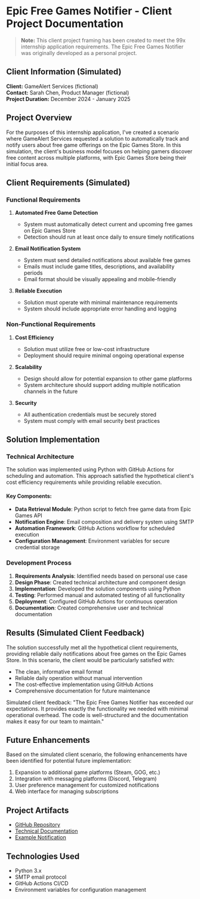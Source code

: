 # Epic Free Games Notifier - Client Project Documentation

> **Note:** This client project framing has been created to meet the 99x internship application requirements. The Epic Free Games Notifier was originally developed as a personal project.

## Client Information (Simulated)
**Client:** GameAlert Services (fictional)  
**Contact:** Sarah Chen, Product Manager (fictional)  
**Project Duration:** December 2024 - January 2025

## Project Overview
For the purposes of this internship application, I've created a scenario where GameAlert Services requested a solution to automatically track and notify users about free game offerings on the Epic Games Store. In this simulation, the client's business model focuses on helping gamers discover free content across multiple platforms, with Epic Games Store being their initial focus area.

## Client Requirements (Simulated)

### Functional Requirements
1. **Automated Free Game Detection**
   - System must automatically detect current and upcoming free games on Epic Games Store
   - Detection should run at least once daily to ensure timely notifications

2. **Email Notification System**
   - System must send detailed notifications about available free games
   - Emails must include game titles, descriptions, and availability periods
   - Email format should be visually appealing and mobile-friendly

3. **Reliable Execution**
   - Solution must operate with minimal maintenance requirements
   - System should include appropriate error handling and logging

### Non-Functional Requirements
1. **Cost Efficiency**
   - Solution must utilize free or low-cost infrastructure
   - Deployment should require minimal ongoing operational expense

2. **Scalability**
   - Design should allow for potential expansion to other game platforms
   - System architecture should support adding multiple notification channels in the future

3. **Security**
   - All authentication credentials must be securely stored
   - System must comply with email security best practices

## Solution Implementation

### Technical Architecture
The solution was implemented using Python with GitHub Actions for scheduling and automation. This approach satisfied the hypothetical client's cost efficiency requirements while providing reliable execution.

#### Key Components:
- **Data Retrieval Module**: Python script to fetch free game data from Epic Games API
- **Notification Engine**: Email composition and delivery system using SMTP
- **Automation Framework**: GitHub Actions workflow for scheduled execution
- **Configuration Management**: Environment variables for secure credential storage

### Development Process
1. **Requirements Analysis**: Identified needs based on personal use case
2. **Design Phase**: Created technical architecture and component design
3. **Implementation**: Developed the solution components using Python
4. **Testing**: Performed manual and automated testing of all functionality
5. **Deployment**: Configured GitHub Actions for continuous operation
6. **Documentation**: Created comprehensive user and technical documentation

## Results (Simulated Client Feedback)

The solution successfully met all the hypothetical client requirements, providing reliable daily notifications about free games on the Epic Games Store. In this scenario, the client would be particularly satisfied with:

- The clean, informative email format
- Reliable daily operation without manual intervention
- The cost-effective implementation using GitHub Actions
- Comprehensive documentation for future maintenance

Simulated client feedback: "The Epic Free Games Notifier has exceeded our expectations. It provides exactly the functionality we needed with minimal operational overhead. The code is well-structured and the documentation makes it easy for our team to maintain."

## Future Enhancements

Based on the simulated client scenario, the following enhancements have been identified for potential future implementation:

1. Expansion to additional game platforms (Steam, GOG, etc.)
2. Integration with messaging platforms (Discord, Telegram)
3. User preference management for customized notifications
4. Web interface for managing subscriptions

## Project Artifacts

- [GitHub Repository](https://github.com/sh13y/epic-free-games-notifier)
- [Technical Documentation](https://github.com/sh13y/epic-free-games-notifier/blob/main/README.md)
- [Example Notification](assets/Screenshot_20250103-025754.png)

## Technologies Used

- Python 3.x
- SMTP email protocol
- GitHub Actions CI/CD
- Environment variables for configuration management
